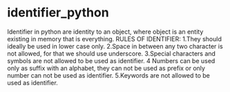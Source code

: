 # identifier_python
Identifier in python are identity to an object, where object is an entity existing in memory that is everything.
RULES OF IDENTIFIER:
1.They should ideally be used in lower case only.
2.Space in between any two character is not allowed, for that we should use underscore.
3.Special characters and symbols are not allowed to be used as identifier.
4 Numbers can be used only as suffix with an alphabet, they can not be used as prefix or only number can not be used as identifier.
5.Keywords are not allowed to be used as identifier.
